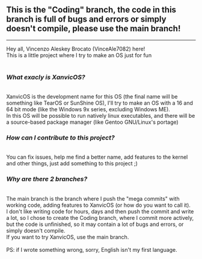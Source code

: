 <h2>This is the "Coding" branch, the code in this branch is full of bugs and errors or simply doesn't compile, please use the main branch!</h2>
<hr>

Hey all, Vincenzo Aleskey Brocato (VinceAle7082) here! <br>
This is a little project where I try to make an OS just for fun <br>
<br>
<h3>
  
  ***What exacly is XanvicOS?***
</h3>
<br>
XanvicOS is the development name for this OS (the final name will be something like TearOS or SunShine OS), I'll try to make an OS with a 16 and 64 bit mode (like the Windows 9x series, excluding Windows ME). <br>
In this OS will be possible to run natively linux executables, and there will be a source-based package manager (like Gentoo GNU/Linux's portage) <br>

<h3>
  
  ***How can I contribute to this project?***
</h3>
<br>
You can fix issues, help me find a better name, add features to the kernel and other things, just add something to this project ;)

<h3>
  
  ***Why are there 2 branches?***
</h3>
<br>
The main branch is the branch where I push the "mega commits" with working code, adding features to XanvicOS (or how do you want to call it). <br>
I don't like writing code for hours, days and then push the commit and write a lot, so I chose to create the Coding branch, where I commit more actively, but the code is unfinished, so it may contain a lot of bugs and errors, or simply doesn't compile. <br>
If you want to try XanvicOS, use the main branch.
<br>
<br>
PS: if I wrote something wrong, sorry, English isn't my first language. 
